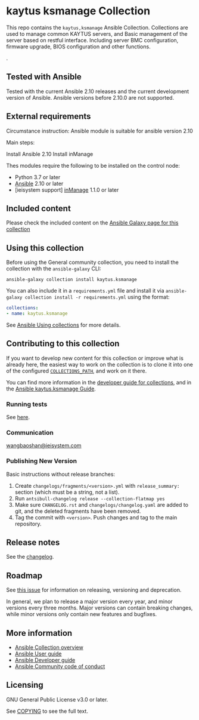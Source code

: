 # kaytus ksmanage Collection

This repo contains the `kaytus,ksmanage` Ansible Collection. Collections are used to manage common KAYTUS servers, and Basic management of the server based on restful interface. Including server BMC configuration, firmware upgrade, BIOS configuration and other functions.

.

## Tested with Ansible

Tested with the current Ansible 2.10 releases and the current development version of Ansible. Ansible versions before 2.10.0 are not supported.

## External requirements

Circumstance instruction:
Ansible module is suitable for ansible version 2.10

Main steps:

Install Ansible 2.10
Install inManage 
<!--- A step-by-step reproduction of the problem is helpful if there is no related issue -->
Thes modules require the following to be installed on the control node:

* Python 3.7 or later
* [Ansible](http://www.ansible.com) 2.10 or later
* [ieisystem support] [inManage](https://github.com/ieisystem/inManage) 1.1.0 or later

## Included content

Please check the included content on the [Ansible Galaxy page for this collection](https://galaxy.ansible.com/ui/repo/published/kaytus/ksmanage)

## Using this collection

Before using the General community collection, you need to install the collection with the `ansible-galaxy` CLI:

    ansible-galaxy collection install kaytus.ksmanage

You can also include it in a `requirements.yml` file and install it via `ansible-galaxy collection install -r requirements.yml` using the format:

```yaml
collections:
- name: kaytus.ksmanage
```

See [Ansible Using collections](https://ieisystem.github.io/kaytus.ksmanage-docs/index.html) for more details.

## Contributing to this collection

If you want to develop new content for this collection or improve what is already here, the easiest way to work on the collection is to clone it into one of the configured [`COLLECTIONS_PATH`](https://docs.ansible.com/ansible/latest/reference_appendices/config.html#collections-paths), and work on it there.

You can find more information in the [developer guide for collections](https://docs.ansible.com/ansible/devel/dev_guide/developing_collections.html#contributing-to-collections), and in the [Ansible kaytus.ksmanage Guide](https://ieisystem.github.io/kaytus.ksmanage-docs/index.html).

### Running tests

See [here](https://docs.ansible.com/ansible/devel/dev_guide/developing_collections.html#testing-collections).

### Communication

wangbaoshan@ieisystem.com


### Publishing New Version

Basic instructions without release branches:

1. Create `changelogs/fragments/<version>.yml` with `release_summary:` section (which must be a string, not a list).
2. Run `antsibull-changelog release --collection-flatmap yes`
3. Make sure `CHANGELOG.rst` and `changelogs/changelog.yaml` are added to git, and the deleted fragments have been removed.
4. Tag the commit with `<version>`. Push changes and tag to the main repository.

## Release notes

See the [changelog](https://github.com/ieisystem/kaytus.ksmanage/blob/main/CHANGELOG.rst).

## Roadmap

See [this issue](https://github.com/ieisystem/kaytus.ksmanage/issues/3) for information on releasing, versioning and deprecation.

In general, we plan to release a major version every year, and minor versions every three months. Major versions can contain breaking changes, while minor versions only contain new features and bugfixes.


## More information

- [Ansible Collection overview](https://github.com/ansible-collections/overview)
- [Ansible User guide](https://docs.ansible.com/ansible/latest/user_guide/index.html)
- [Ansible Developer guide](https://docs.ansible.com/ansible/latest/dev_guide/index.html)
- [Ansible Community code of conduct](https://docs.ansible.com/ansible/latest/community/code_of_conduct.html)

## Licensing

GNU General Public License v3.0 or later.

See [COPYING](https://www.gnu.org/licenses/gpl-3.0.txt) to see the full text.
